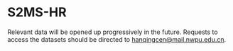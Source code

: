 # S2MS-HR
 Relevant data will be opened up progressively in the future. Requests to access the datasets should be directed to hanqingcen@mail.nwpu.edu.cn.
